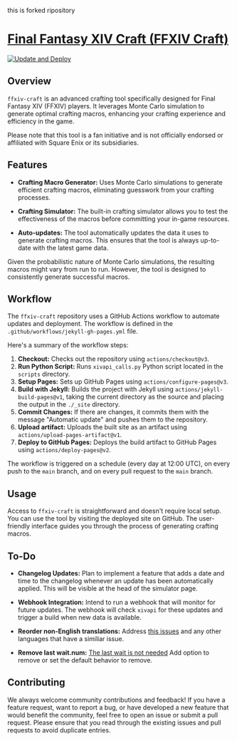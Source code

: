 this is forked ripository

# [Final Fantasy XIV Craft (FFXIV Craft)](https://dazemc.github.io/ffxiv-craft)
[![Update and Deploy](https://github.com/dazemc/ffxiv-craft/actions/workflows/jekyll-gh-pages.yml/badge.svg)](https://github.com/dazemc/ffxiv-craft/actions/workflows/jekyll-gh-pages.yml)

## Overview

`ffxiv-craft` is an advanced crafting tool specifically designed for Final Fantasy XIV (FFXIV) players. It leverages Monte Carlo simulation to generate optimal crafting macros, enhancing your crafting experience and efficiency in the game. 

Please note that this tool is a fan initiative and is not officially endorsed or affiliated with Square Enix or its subsidiaries.

## Features

- **Crafting Macro Generator:** Uses Monte Carlo simulations to generate efficient crafting macros, eliminating guesswork from your crafting processes.

- **Crafting Simulator:** The built-in crafting simulator allows you to test the effectiveness of the macros before committing your in-game resources.

- **Auto-updates:** The tool automatically updates the data it uses to generate crafting macros. This ensures that the tool is always up-to-date with the latest game data.

Given the probabilistic nature of Monte Carlo simulations, the resulting macros might vary from run to run. However, the tool is designed to consistently generate successful macros.

## Workflow

The `ffxiv-craft` repository uses a GitHub Actions workflow to automate updates and deployment. The workflow is defined in the `.github/workflows/jekyll-gh-pages.yml` file.

Here's a summary of the workflow steps:

1. **Checkout:** Checks out the repository using `actions/checkout@v3`.
2. **Run Python Script:** Runs `xivapi_calls.py` Python script located in the `scripts` directory.
3. **Setup Pages:** Sets up GitHub Pages using `actions/configure-pages@v3`.
4. **Build with Jekyll:** Builds the project with Jekyll using `actions/jekyll-build-pages@v1`, taking the current directory as the source and placing the output in the `./_site` directory.
5. **Commit Changes:** If there are changes, it commits them with the message "Automatic update" and pushes them to the repository.
6. **Upload artifact:** Uploads the built site as an artifact using `actions/upload-pages-artifact@v1`.
7. **Deploy to GitHub Pages:** Deploys the build artifact to GitHub Pages using `actions/deploy-pages@v2`.

The workflow is triggered on a schedule (every day at 12:00 UTC), on every push to the `main` branch, and on every pull request to the `main` branch.

## Usage

Access to `ffxiv-craft` is straightforward and doesn't require local setup. You can use the tool by visiting the deployed site on GitHub. The user-friendly interface guides you through the process of generating crafting macros.

## To-Do

- **Changelog Updates:** Plan to implement a feature that adds a date and time to the changelog whenever an update has been automatically applied. This will be visible at the head of the simulator page.

- **Webhook Integration:** Intend to run a webhook that will monitor for future updates. The webhook will check `xivapi` for these updates and trigger a build when new data is available.

- **Reorder non-English translations:** Address [this issues](https://github.com/NotRanged/NotRanged.github.io/issues/76) and any other languages that have a similiar issue.

- **Remove last wait.num:** [The last wait is not needed](https://github.com/NotRanged/NotRanged.github.io/issues/78) Add option to remove or set the default behavior to remove.

## Contributing

We always welcome community contributions and feedback! If you have a feature request, want to report a bug, or have developed a new feature that would benefit the community, feel free to open an issue or submit a pull request. Please ensure that you read through the existing issues and pull requests to avoid duplicate entries.
